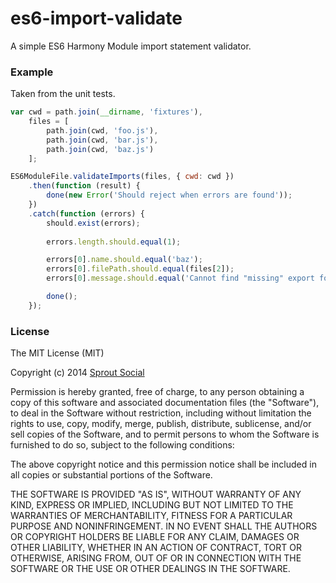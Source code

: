 es6-import-validate
===================

A simple ES6 Harmony Module import statement validator.

### Example

Taken from the unit tests.

```javascript
var cwd = path.join(__dirname, 'fixtures'),
    files = [
        path.join(cwd, 'foo.js'),
        path.join(cwd, 'bar.js'),
        path.join(cwd, 'baz.js')
    ];

ES6ModuleFile.validateImports(files, { cwd: cwd })
    .then(function (result) {
        done(new Error('Should reject when errors are found'));
    })
    .catch(function (errors) {
        should.exist(errors);
        
        errors.length.should.equal(1);

        errors[0].name.should.equal('baz');
        errors[0].filePath.should.equal(files[2]);
        errors[0].message.should.equal('Cannot find "missing" export for "foo"');

        done();
    });
```

### License

The MIT License (MIT)

Copyright (c) 2014 [Sprout Social](http://sproutsocial.com)

Permission is hereby granted, free of charge, to any person obtaining a copy of
this software and associated documentation files (the "Software"), to deal in
the Software without restriction, including without limitation the rights to
use, copy, modify, merge, publish, distribute, sublicense, and/or sell copies of
the Software, and to permit persons to whom the Software is furnished to do so,
subject to the following conditions:

The above copyright notice and this permission notice shall be included in all
copies or substantial portions of the Software.

THE SOFTWARE IS PROVIDED "AS IS", WITHOUT WARRANTY OF ANY KIND, EXPRESS OR
IMPLIED, INCLUDING BUT NOT LIMITED TO THE WARRANTIES OF MERCHANTABILITY, FITNESS
FOR A PARTICULAR PURPOSE AND NONINFRINGEMENT. IN NO EVENT SHALL THE AUTHORS OR
COPYRIGHT HOLDERS BE LIABLE FOR ANY CLAIM, DAMAGES OR OTHER LIABILITY, WHETHER
IN AN ACTION OF CONTRACT, TORT OR OTHERWISE, ARISING FROM, OUT OF OR IN
CONNECTION WITH THE SOFTWARE OR THE USE OR OTHER DEALINGS IN THE SOFTWARE.
